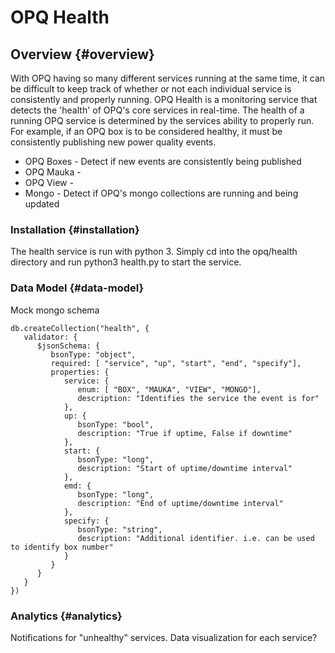 # OPQ Health

## Overview {#overview}

With OPQ having so many different services running at the same time, it can be difficult to keep track of whether or not each individual service is consistently and properly running. OPQ Health is a monitoring service that detects the 'health' of OPQ's core services in real-time. The health of a running OPQ service is determined by the services ability to properly run. For example, if an OPQ box is to be considered healthy, it must be consistently publishing new power quality events.
* OPQ Boxes - Detect if new events are consistently being published
* OPQ Mauka -
* OPQ View -
* Mongo - Detect if OPQ's mongo collections are running and being updated


### Installation {#installation}

The health service is run with python 3. Simply cd into the opq/health directory and run python3 health.py to start the service.

### Data Model {#data-model}

Mock mongo schema
```
db.createCollection("health", {
   validator: {
      $jsonSchema: {
         bsonType: "object",
         required: [ "service", "up", "start", "end", "specify"],
         properties: {
            service: {
               enum: [ "BOX", "MAUKA", "VIEW", "MONGO"],
               description: "Identifies the service the event is for"
            },
            up: {
               bsonType: "bool",
               description: "True if uptime, False if downtime"
            },
            start: {
               bsonType: "long",
               description: "Start of uptime/downtime interval"
            },
            emd: {
               bsonType: "long",
               description: "End of uptime/downtime interval"
            },
            specify: {
               bsonType: "string",
               description: "Additional identifier. i.e. can be used to identify box number"
            }
         }
      }
   }
})
```

### Analytics {#analytics}

Notifications for "unhealthy" services. Data visualization for each service?
